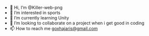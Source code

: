 - 👋 Hi, I’m @Killer-web-png
- 👀 I’m interested in sports
- 🌱 I’m currently learning Unity
- 💞️ I’m looking to collaborate on a project when i get good in coding
- 📫 How to reach me goxhajaris@gmail.com

<!---
Killer-web-png/Killer-web-png is a ✨ special ✨ repository because its `README.md` (this file) appears on your GitHub profile.
You can click the Preview link to take a look at your changes.
--->
